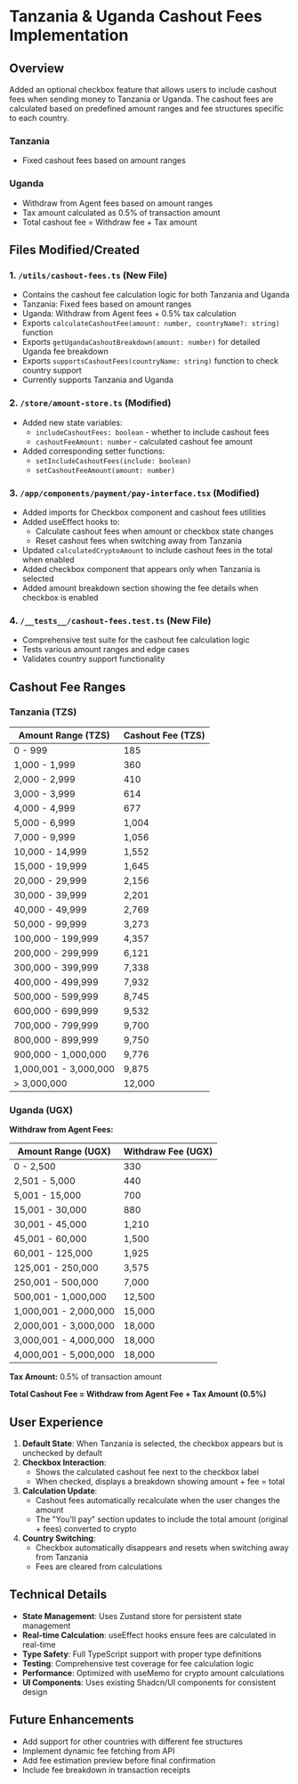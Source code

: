 # Tanzania & Uganda Cashout Fees Implementation

## Overview

Added an optional checkbox feature that allows users to include cashout fees when sending money to Tanzania or Uganda. The cashout fees are calculated based on predefined amount ranges and fee structures specific to each country.

### Tanzania
- Fixed cashout fees based on amount ranges

### Uganda  
- Withdraw from Agent fees based on amount ranges
- Tax amount calculated as 0.5% of transaction amount
- Total cashout fee = Withdraw fee + Tax amount

## Files Modified/Created

### 1. `/utils/cashout-fees.ts` (New File)

- Contains the cashout fee calculation logic for both Tanzania and Uganda
- Tanzania: Fixed fees based on amount ranges
- Uganda: Withdraw from Agent fees + 0.5% tax calculation
- Exports `calculateCashoutFee(amount: number, countryName?: string)` function
- Exports `getUgandaCashoutBreakdown(amount: number)` for detailed Uganda fee breakdown
- Exports `supportsCashoutFees(countryName: string)` function to check country support
- Currently supports Tanzania and Uganda

### 2. `/store/amount-store.ts` (Modified)
- Added new state variables:
  - `includeCashoutFees: boolean` - whether to include cashout fees
  - `cashoutFeeAmount: number` - calculated cashout fee amount
- Added corresponding setter functions:
  - `setIncludeCashoutFees(include: boolean)`
  - `setCashoutFeeAmount(amount: number)`

### 3. `/app/components/payment/pay-interface.tsx` (Modified)
- Added imports for Checkbox component and cashout fees utilities
- Added useEffect hooks to:
  - Calculate cashout fees when amount or checkbox state changes
  - Reset cashout fees when switching away from Tanzania
- Updated `calculatedCryptoAmount` to include cashout fees in the total when enabled
- Added checkbox component that appears only when Tanzania is selected
- Added amount breakdown section showing the fee details when checkbox is enabled

### 4. `/__tests__/cashout-fees.test.ts` (New File)
- Comprehensive test suite for the cashout fee calculation logic
- Tests various amount ranges and edge cases
- Validates country support functionality

## Cashout Fee Ranges

### Tanzania (TZS)

| Amount Range (TZS) | Cashout Fee (TZS) |
|-------------------|-------------------|
| 0 - 999 | 185 |
| 1,000 - 1,999 | 360 |
| 2,000 - 2,999 | 410 |
| 3,000 - 3,999 | 614 |
| 4,000 - 4,999 | 677 |
| 5,000 - 6,999 | 1,004 |
| 7,000 - 9,999 | 1,056 |
| 10,000 - 14,999 | 1,552 |
| 15,000 - 19,999 | 1,645 |
| 20,000 - 29,999 | 2,156 |
| 30,000 - 39,999 | 2,201 |
| 40,000 - 49,999 | 2,769 |
| 50,000 - 99,999 | 3,273 |
| 100,000 - 199,999 | 4,357 |
| 200,000 - 299,999 | 6,121 |
| 300,000 - 399,999 | 7,338 |
| 400,000 - 499,999 | 7,932 |
| 500,000 - 599,999 | 8,745 |
| 600,000 - 699,999 | 9,532 |
| 700,000 - 799,999 | 9,700 |
| 800,000 - 899,999 | 9,750 |
| 900,000 - 1,000,000 | 9,776 |
| 1,000,001 - 3,000,000 | 9,875 |
| > 3,000,000 | 12,000 |

### Uganda (UGX)

**Withdraw from Agent Fees:**

| Amount Range (UGX) | Withdraw Fee (UGX) |
|-------------------|-------------------|
| 0 - 2,500 | 330 |
| 2,501 - 5,000 | 440 |
| 5,001 - 15,000 | 700 |
| 15,001 - 30,000 | 880 |
| 30,001 - 45,000 | 1,210 |
| 45,001 - 60,000 | 1,500 |
| 60,001 - 125,000 | 1,925 |
| 125,001 - 250,000 | 3,575 |
| 250,001 - 500,000 | 7,000 |
| 500,001 - 1,000,000 | 12,500 |
| 1,000,001 - 2,000,000 | 15,000 |
| 2,000,001 - 3,000,000 | 18,000 |
| 3,000,001 - 4,000,000 | 18,000 |
| 4,000,001 - 5,000,000 | 18,000 |

**Tax Amount:** 0.5% of transaction amount

**Total Cashout Fee = Withdraw from Agent Fee + Tax Amount (0.5%)**

## User Experience

1. **Default State**: When Tanzania is selected, the checkbox appears but is unchecked by default
2. **Checkbox Interaction**: 
   - Shows the calculated cashout fee next to the checkbox label
   - When checked, displays a breakdown showing amount + fee = total
3. **Calculation Update**: 
   - Cashout fees automatically recalculate when the user changes the amount
   - The "You'll pay" section updates to include the total amount (original + fees) converted to crypto
4. **Country Switching**: 
   - Checkbox automatically disappears and resets when switching away from Tanzania
   - Fees are cleared from calculations

## Technical Details

- **State Management**: Uses Zustand store for persistent state management
- **Real-time Calculation**: useEffect hooks ensure fees are calculated in real-time
- **Type Safety**: Full TypeScript support with proper type definitions
- **Testing**: Comprehensive test coverage for fee calculation logic
- **Performance**: Optimized with useMemo for crypto amount calculations
- **UI Components**: Uses existing Shadcn/UI components for consistent design

## Future Enhancements

- Add support for other countries with different fee structures
- Implement dynamic fee fetching from API
- Add fee estimation preview before final confirmation
- Include fee breakdown in transaction receipts
